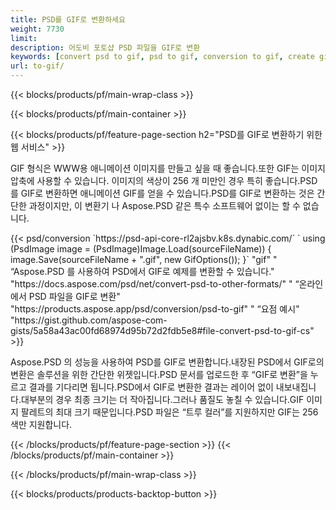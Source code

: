 ```yaml
---
title: PSD를 GIF로 변환하세요
weight: 7730
limit: 
description: 어도비 포토샵 PSD 파일을 GIF로 변환
keywords: [convert psd to gif, psd to gif, conversion to gif, create gif from psd, print psd as gif]
url: to-gif/
---
```


{{< blocks/products/pf/main-wrap-class >}}

{{< blocks/products/pf/main-container >}}

{{< blocks/products/pf/feature-page-section h2="PSD를 GIF로 변환하기 위한 웹 서비스" >}}
<p>GIF 형식은 WWW용 애니메이션 이미지를 만들고 싶을 때 좋습니다.또한 GIF는 이미지 압축에 사용할 수 있습니다. 이미지의 색상이 256 개 미만인 경우 특히 좋습니다.PSD를 GIF로 변환하면 애니메이션 GIF를 얻을 수 있습니다.PSD를 GIF로 변환하는 것은 간단한 과정이지만, 이 변환기 나 Aspose.PSD 같은 특수 소프트웨어 없이는 할 수 없습니다.</p>
{{< psd/conversion `https://psd-api-core-rl2ajsbv.k8s.dynabic.com/` 
`    using (PsdImage image = (PsdImage)Image.Load(sourceFileName))
    {
        image.Save(sourceFileName + ".gif",  new GifOptions());
    }` 
"gif" "
“Aspose.PSD 를 사용하여 PSD에서 GIF로 예제를 변환할 수 있습니다."  "https://docs.aspose.com/psd/net/convert-psd-to-other-formats/" "
“온라인에서 PSD 파일을 GIF로 변환" "https://products.aspose.app/psd/conversion/psd-to-gif" "
“요점 예시" "https://gist.github.com/aspose-com-gists/5a58a43ac00fd68974d95b72d2fdb5e8#file-convert-psd-to-gif-cs" >}}
<p>Aspose.PSD 의 성능을 사용하여 PSD를 GIF로 변환합니다.내장된 PSD에서 GIF로의 변환은 솔루션을 위한 간단한 위젯입니다.PSD 문서를 업로드한 후 “GIF로 변환”을 누르고 결과를 기다리면 됩니다.PSD에서 GIF로 변환한 결과는 레이어 없이 내보내집니다.대부분의 경우 최종 크기는 더 작아집니다.그러나 품질도 놓칠 수 있습니다.GIF 이미지 팔레트의 최대 크기 때문입니다.PSD 파일은 “트루 컬러”를 지원하지만 GIF는 256색만 지원합니다. </p>
{{< /blocks/products/pf/feature-page-section >}}
{{< /blocks/products/pf/main-container >}}


{{< /blocks/products/pf/main-wrap-class >}}

{{< blocks/products/products-backtop-button >}}
